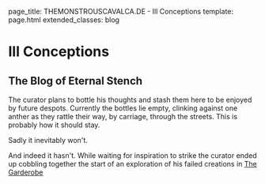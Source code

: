 page_title: THEMONSTROUSCAVALCA.DE - Ill Conceptions
template: page.html
extended_classes: blog

# Ill Conceptions

## The Blog of Eternal Stench

The curator plans to bottle his thoughts and stash them here to be enjoyed by future despots.  Currently the bottles lie empty, clinking against one anther as they rattle their way, by carriage, through the streets.  This is probably how it should stay.

Sadly it inevitably won't.  

And indeed it hasn't.  While waiting for inspiration to strike the curator ended up cobbling together the start of an exploration of 
his failed creations in [The Garderobe](/ill-conceptions/the-garderobe)
